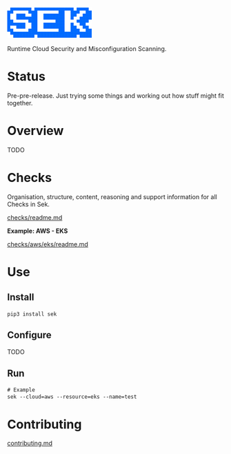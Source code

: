 ![sek](images/sek.png)

Runtime Cloud Security and Misconfiguration Scanning.

# Status
Pre-pre-release. Just trying some things and working out how stuff might fit together.


# Overview
TODO


# Checks
Organisation, structure, content, reasoning and support information for all Checks in Sek.

[checks/readme.md](checks/readme.md)

**Example: AWS - EKS**

[checks/aws/eks/readme.md](checks/aws/eks/readme.md)


# Use

## Install
```
pip3 install sek
```

## Configure
TODO

## Run
```
# Example
sek --cloud=aws --resource=eks --name=test
```


# Contributing
[contributing.md](contributing.md)
